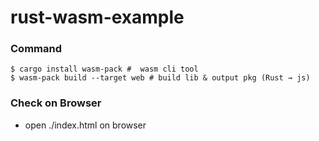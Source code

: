 # rust-wasm-example


### Command
```shell
$ cargo install wasm-pack #  wasm cli tool
$ wasm-pack build --target web # build lib & output pkg (Rust → js)
```

### Check on Browser
- open ./index.html on browser
